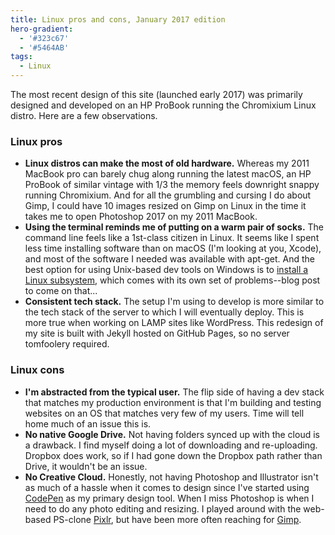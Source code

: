 ```yaml
---
title: Linux pros and cons, January 2017 edition
hero-gradient:
  - '#323c67'
  - '#5464AB'
tags: 
  - Linux
---
```

The most recent design of this site (launched early 2017) was primarily designed and developed on an HP ProBook running the Chromixium Linux distro. Here are a few observations. 

### Linux pros
 
- **Linux distros can make the most of old hardware.** Whereas my 2011 MacBook pro can barely chug along running the latest macOS, an HP ProBook of similar vintage with 1/3 the memory feels downright snappy running Chromixium. And for all the grumbling and cursing I do about Gimp, I could have 10 images resized on Gimp on Linux in the time it takes me to open Photoshop 2017 on my 2011 MacBook. 
- **Using the terminal reminds me of putting on a warm pair of socks.** The command line feels like a 1st-class citizen in Linux. It seems like I spent less time installing software than on macOS (I'm looking at you, Xcode), and most of the software I needed was available with apt-get. And the best option for using Unix-based dev tools on Windows is to [install a Linux subsystem][windows], which comes with its own set of problems--blog post to come on that...
- **Consistent tech stack.** The setup I'm using to develop is more similar to the tech stack of the server to which I will eventually deploy. This is more true when working on LAMP sites like WordPress. This redesign of my site is built with Jekyll hosted on GitHub Pages, so no server tomfoolery required. 

### Linux cons

- **I'm abstracted from the typical user.** The flip side of having a dev stack that matches my production environment is that I'm building and testing websites on an OS that matches very few of my users. Time will tell home much of an issue this is.
- **No native Google Drive.** Not having folders synced up with the cloud is a drawback. I find myself doing a lot of downloading and re-uploading. Dropbox does work, so if I had gone down the Dropbox path rather than Drive, it wouldn't be an issue.
- **No Creative Cloud.** Honestly, not having Photoshop and Illustrator isn't as much of a hassle when it comes to design since I've started using [CodePen][codepen] as my primary design tool. When I miss Photoshop is when I need to do any photo editing and resizing. I played around with the web-based PS-clone [Pixlr][pixlr], but have been more often reaching for [Gimp][gimp].

[codepen]: http://codepen.io/
[gimp]: https://www.gimp.org/
[pixlr]: https://pixlr.com/editor/
[windows]: https://msdn.microsoft.com/en-us/commandline/wsl/about
